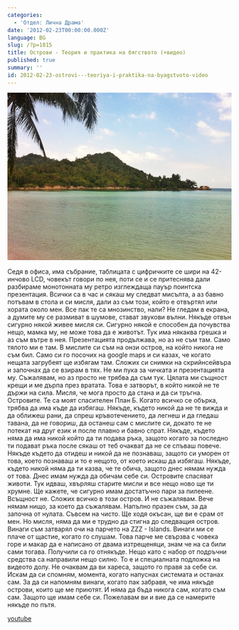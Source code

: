 ```yaml
---
categories:
  - 'Отдел: Лична Драма'
date: '2012-02-23T00:00:00.000Z'
language: BG
slug: /?p=1815
title: Острови - Теория и практика на бягството (+видео)
published: true
summary: ''
id: 2012-02-23-ostrovi---teoriya-i-praktika-na-byagstvoto-video
---
```


![](https://raw.githubusercontent.com/kirilchristov/blog_images/main/2012/02/IMG_0669.jpg)

 Седя в офиса, има събрание, таблицата с цифричките се шири на 42-инчово LCD, човекът говори по нея, поти се и се притеснява дали разбираме монотонната му ретро изглеждаща пауър поинтска презентация. Всички са в час и сякаш му следват мисълта, а аз бавно потъвам в стола и си мисля, дали аз съм този, който е отвъртял или хората около мен. Все пак те са мнозинство, нали? Не гледам в екрана, а думите му се размиват в шумове, стават звукови вълни. Някъде отвън сигурно някой живее мисля си. Сигурно някой е способен да почувства нещо, мамка му, не може това да е животът. Тук има някаква грешка и аз съм вътре в нея. Презентацията продължава, но аз не съм там. Само тялото ми е там. В мислите си съм на онзи остров, на който никога не съм бил. Само си го посочих на google maps и си казах, че когато нещата загрубеят ще избягам там. Сложих си снимки на скрийнсейвъра и започнах да се взирам в тях. Не ми пука за чичката и презентацията му. Съжалявам, но аз просто не трябва да съм тук. Цялата ми същност крещи и ме дърпа през вратата. Това е затворът, в който никой не те държи на сила. Мисля, че мога просто да стана и да си тръгна. Островите. Те са моят спасителен План Б. Когато всичко се обърка, трябва да има къде да избягаш. Някъде, където никой да не те вижда и да оближеш рани, да спреш кръвотечението, да легнеш и да гледаш тавана, да не говориш, да останеш сам с мислите си, докато те не потекат на друг език и после плавно и бавно спрат. Някъде, където няма да има никой който да ти подава ръка, защото когато за последно ти подават ръка после сякаш от теб очакват да не се спъваш повече. Някъде където да отидеш и никой да не познаваш, защото си уморен от това, което познаваш и то е нещото, от което искаш да избягаш. Някъде, където никой няма да ти казва, че те обича, защото днес нямам нужда от това. Днес имам нужда да обичам себе си. Островите спасяват животи. Тук идваш, хвърляш старите мисли и все нещо ново ще ти хрумне. Ще кажете, че сигурно имам достатъчно пари за пилеене. Всъщност не. Сложих всичко в този остров. И не съжалявам. Вече нямам нищо, за което да съжалявам. Напълно празен съм, за да започна от нулата. Съвсем на чисто. Ще ходя окъсан, ще ви е срам от мен. Но мисля, няма да ми е трудно да стигна до следващия остров. Винаги съм затварял очи на парчето на ZZZ - Islands. Винаги ми се плаче от щастие, когато го слушам. Това парче ме свързва с човека горе и макар да е написано от двама изтрещеняци, знам че на са били сами тогава. Получили са го отнякъде. Нещо като с набор от подръчни средства са направили нещо силно. То е и специалната подложка на видеото долу. Не очаквам да ви хареса, защото го правя за себе си. Искам да си спомням, момента, когато напуснах системата и останах сам. За да си напомням винаги, когато пак забравя, че има някъде острови, които ще ме приютят. И няма да бъда никога сам, когато съм сам. Защото ще имам себе си. Пожелавам ви и вие да се намерите някъде по пътя.

[youtube](https://www.youtube.com/watch?v=ELBvQlcA8RU)
